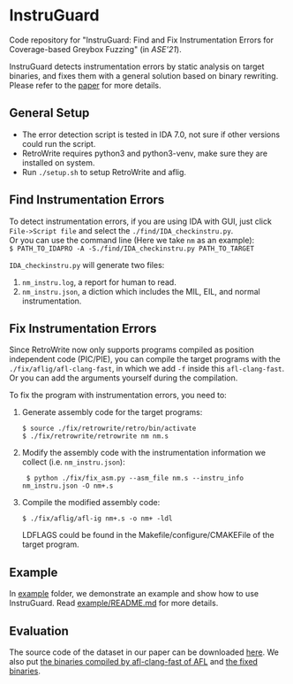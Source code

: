 # InstruGuard
Code repository for "InstruGuard: Find and Fix Instrumentation Errors for Coverage-based Greybox Fuzzing" (in *ASE'21*).

InstruGuard detects instrumentation errors by static analysis on target binaries, and fixes them with a general solution based on binary rewriting.
Please refer to the [paper](./InstruGuard!%20Find%20and%20Fix%20Instrumentation%20Errors%20for%20Coverage-based%20Greybox%20Fuzzing.pdf) for more details.

## General Setup
- The error detection script is tested in IDA 7.0, not sure if other versions could run the script.  
- RetroWrite requires python3 and python3-venv, make sure they are installed on system.
- Run `./setup.sh` to setup RetroWrite and aflig.

## Find Instrumentation Errors
To detect instrumentation errors,
if you are using IDA with GUI, just click `File->Script file` and select the `./find/IDA_checkinstru.py`.  
Or you can use the command line (Here we take `nm` as an example):  
`$ PATH_TO_IDAPRO -A -S./find/IDA_checkinstru.py PATH_TO_TARGET`  

`IDA_checkinstru.py` will generate two files: 
1. `nm_instru.log`, a report for human to read.
2. `nm_instru.json`, a diction which includes the MIL, EIL, and normal instrumentation.

## Fix Instrumentation Errors
Since RetroWrite now only supports programs compiled as position independent code (PIC/PIE), you can compile the target programs with the `./fix/aflig/afl-clang-fast`, in which we add `-f` inside this `afl-clang-fast`. 
Or you can add the arguments yourself during the compilation.

To fix the program with instrumentation errors, you need to:  
1. Generate assembly code for the target programs: 
    ```
    $ source ./fix/retrowrite/retro/bin/activate
    $ ./fix/retrowrite/retrowrite nm nm.s
    ```
2. Modify the assembly code with the instrumentation information we collect (i.e. `nm_instru.json`): 
   ```
    $ python ./fix/fix_asm.py --asm_file nm.s --instru_info nm_instru.json -O nm+.s
   ```
3. Compile the modified assembly code: 
    ```
    $ ./fix/aflig/afl-ig nm+.s -o nm+ -ldl
    ```
    LDFLAGS could be found in the Makefile/configure/CMAKEFile of the target program.

## Example
In [example](example/) folder, we demonstrate an example and show how to use InstruGuard. Read [example/README.md](example/README.md) for more details.

## Evaluation
The source code of the dataset in our paper can be downloaded [here](https://drive.google.com/file/d/1hGEu5na2hh3pWh_I4bvMaWZxWvXxBeev/view?usp=sharing). We also put [the binaries compiled by afl-clang-fast of AFL](https://drive.google.com/file/d/1cn0_CoOIhs78SfZhiS6Un6ZnkR5zmshh/view?usp=sharing) and [the fixed binaries](https://drive.google.com/file/d/1vt6uekruXfVn9XazrCD4WIFCqnb6f4Gr/view?usp=sharing).

<!-- ## Cite -->